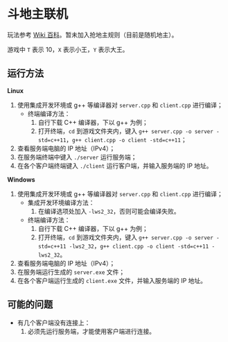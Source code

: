 # 斗地主联机

玩法参考 [Wiki 百科](https://zh.wikipedia.org/zh-cn/%E9%AC%A5%E5%9C%B0%E4%B8%BB)。暂未加入抢地主规则（目前是随机地主）。

游戏中 `T` 表示 10，`X` 表示小王，`Y` 表示大王。

## 运行方法

**Linux**

1. 使用集成开发环境或 g++ 等编译器对 `server.cpp` 和 `client.cpp` 进行编译；
	- 终端编译方法：
		1. 自行下载 C++ 编译器，下以 g++ 为例；
		2. 打开终端，`cd` 到游戏文件夹内，键入 `g++ server.cpp -o server -std=c++11`，`g++ client.cpp -o client -std=c++11`；
2. 查看服务端电脑的 IP 地址（IPv4）；
3. 在服务端终端中键入 `./server` 运行服务端；
4. 在各个客户端终端键入 `./client` 运行客户端，并输入服务端的 IP 地址。

**Windows**

1. 使用集成开发环境或 g++ 等编译器对 `server.cpp` 和 `client.cpp` 进行编译；
	- 集成开发环境编译方法：
		1. 在编译选项处加入 `-lws2_32`，否则可能会编译失败。
	- 终端编译方法：
		1. 自行下载 C++ 编译器，下以 g++ 为例；
		2. 打开终端，`cd` 到游戏文件夹内，键入 `g++ server.cpp -o server -std=c++11 -lws2_32`，`g++ client.cpp -o client -std=c++11 -lws2_32`。
2. 查看服务端电脑的 IP 地址（IPv4）；
3. 在服务端运行生成的 `server.exe` 文件；
4. 在各个客户端运行生成的 `client.exe` 文件，并输入服务端的 IP 地址。

## 可能的问题

- 有几个客户端没有连接上：
	1. 必须先运行服务端，才能使用客户端进行连接。